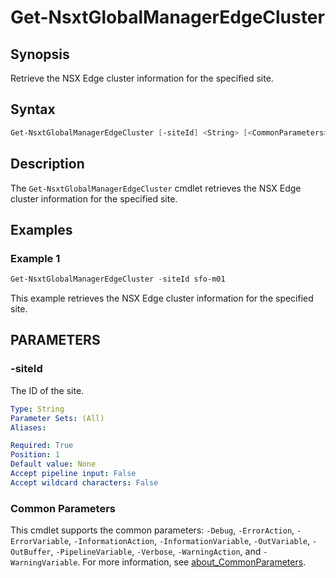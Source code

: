 # Get-NsxtGlobalManagerEdgeCluster

## Synopsis

Retrieve the NSX Edge cluster information for the specified site.

## Syntax

```powershell
Get-NsxtGlobalManagerEdgeCluster [-siteId] <String> [<CommonParameters>]
```

## Description

The `Get-NsxtGlobalManagerEdgeCluster` cmdlet retrieves the NSX Edge cluster information for the specified site.

## Examples

### Example 1

```powershell
Get-NsxtGlobalManagerEdgeCluster -siteId sfo-m01
```

This example retrieves the NSX Edge cluster information for the specified site.

## PARAMETERS

### -siteId

The ID of the site.

```yaml
Type: String
Parameter Sets: (All)
Aliases:

Required: True
Position: 1
Default value: None
Accept pipeline input: False
Accept wildcard characters: False
```

### Common Parameters

This cmdlet supports the common parameters: `-Debug`, `-ErrorAction`, `-ErrorVariable`, `-InformationAction`, `-InformationVariable`, `-OutVariable`, `-OutBuffer`, `-PipelineVariable`, `-Verbose`, `-WarningAction`, and `-WarningVariable`. For more information, see [about_CommonParameters](http://go.microsoft.com/fwlink/?LinkID=113216).
